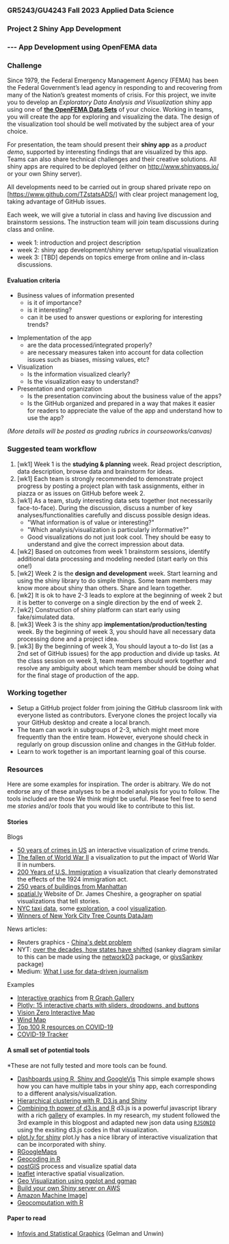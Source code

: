 ### GR5243/GU4243 Fall 2023 Applied Data Science
### Project 2 Shiny App Development
### --- App Development using OpenFEMA data

### Challenge

Since 1979, the Federal Emergency Management Agency (FEMA) has been the Federal Government’s lead agency in responding to and recovering from many of the Nation’s greatest moments of crisis. For this project, we invite you to develop an *Exploratory Data Analysis and Visualization* shiny app using one of [**the OpenFEMA Data Sets**](https://www.fema.gov/about/openfema/data-sets) of your choice. Working in teams, you will create the app for exploring and visualizing the data. The design of the visualization tool should be well motivated by the subject area of your choice.

For presentation, the team should present their **shiny app** as a *product demo*, supported by interesting findings that are visualized by this app. Teams can also share technical challenges and their creative solutions. All shiny apps are required to be deployed (either on <http://www.shinyapps.io/> or your own Shiny server).

All developments need to be carried out in group shared private repo on [https://www.github.com/TZstatsADS/] with clear project management log, taking advantage of GitHub issues. 

Each week, we will give a tutorial in class and having live discussion and brainstorm sessions. The instruction team will join team discussions during class and online. 

- week 1: introduction and project description
- week 2: shiny app development/shiny server setup/spatial visualization
- week 3: [TBD] depends on topics emerge from online and in-class discussions.

#### Evaluation criteria 
- Business values of information presented 
	* is it of importance?
	* is it interesting?
	* can it be used to answer questions or exploring for interesting trends?
+ Implementation of the app 
	+ are the data processed/integrated properly?
	+ are necessary measures taken into account for data collection issues such as biases, missing values, etc?
+ Visualization
	+ Is the information visualized clearly?
	+ Is the visualization easy to understand?
+ Presentation and organization
	+ Is the presentation convincing about the business value of the apps?
	+ Is the GitHub organized and prepared in a way that makes it easier for readers to appreciate the value of the app and understand how to use the app?
	
*(More details will be posted as grading rubrics in courseoworks/canvas)*

### Suggested team workflow
1. [wk1] Week 1 is the **studying & planning** week. Read project description, data description, browse data and brainstorm for ideas.
2. [wk1] Each team is strongly recommended to demonstrate project progress by posting a project plan with task assignments, either in piazza or as issues on GitHub before week 2. 
3. [wk1] As a team, study interesting data sets together (not necessarily face-to-face). During the discussion, discuss a number of key analyses/functionalities carefully and discuss possible design ideas.
     * "What information is of value or interesting?"
     * "Which analysis/visualization is particularly informative?" 
     * Good visualizations do not just look cool. They should be easy to understand and give the correct impression about data. 
4. [wk2] Based on outcomes from week 1 brainstorm sessions, identify additional data processing and modeling needed (start early on this one!)
6. [wk2] Week 2 is the **design and development** week. Start learning and using the shiny library to do simple things. Some team members may know more about shiny than others. Share and learn together. 
7. [wk2] It is ok to have 2-3 leads to explore at the beginning of week 2 but it is better to converge on a single direction by the end of week 2.
8. [wk2] Construction of shiny platform can start early using fake/simulated data. 
9. [wk3] Week 3 is the shiny app **implementation/production/testing** week. By the beginning of week 3, you should have all necessary data processing done and a project idea. 
10. [wk3] By the beginning of week 3, You should layout a to-do list (as a 2nd set of GitHub issues) for the app production and divide up tasks. At the class session on week 3, team members should work together and resolve any ambiguity about which team member should be doing what for the final stage of production of the app. 

### Working together
- Setup a GitHub project folder from joining the GitHub classroom link with everyone listed as contributors. Everyone clones the project locally via your GitHub desktop and create a local branch. 
- The team can work in subgroups of 2-3, which might meet more frequently than the entire team. However, everyone should check in regularly on group discussion online and changes in the GitHub folder.
- Learn to work together is an important learning goal of this course.   

### Resources
Here are some examples for inspiration. The order is abitrary. We do not endorse any of these analyses to be a model analysis for you to follow. The tools included are those We think might be useful. Please feel free to send me *stories* and/or *tools* that you would like to contribute to this list. 

#### Stories

Blogs

- [50 years of crimes in US](https://public.tableau.com/en-us/s/gallery/50-years-crime-us) an interactive visualization of crime trends. 
- [The fallen of World War II](http://www.fallen.io/ww2/) a visualization to put the impact of World War II in numbers.
- [200 Years of U.S. Immigration](http://insightfulinteraction.com/immigration200years.html) a visualization that clearly demonstrated the effects of the 1924 immigration act. 
- [250 years of buildings from Manhattan](http://www.gislounge.com/mapping-almost-250-years-buildings-manhattan/)
- [spatial.ly](https://spatial.ly/category/r-spatial-data-hints/) Website of Dr. James Cheshire, a geographer on spatial visualizations that tell stories.
- [NYC taxi data](http://www.andresmh.com/nyctaxitrips/), some [exploration](http://hafen.github.io/taxi/#initial-exploration), a cool [visualization](http://nyc-taxi-trips.herokuapp.com/index).
- [Winners of New York City Tree Counts DataJam](http://treescountdatajam.devpost.com/updates/5503-and-the-winners-are)

News articles:
<ul>
<li>Reuters graphics - <a href="http://fingfx.thomsonreuters.com/gfx/rngs/CHINA-DEBT-GRAPHIC/0100315H2LG/index.html" target="_blank">China's debt problem</a></li>
<li>NYT: <a href="http://www.nytimes.com/interactive/2012/10/15/us/politics/swing-history.html?_r=0" target="_blank">over the decades, how states have shifted</a> (sankey diagram similar to this can be made using the <a href="https://christophergandrud.github.io/networkD3/" target="_blank">networkD3</a> package, or <a href="https://sites.dartmouth.edu/learninganalytics/2016/08/22/analyzing-content-access-to-inform-content-design/" target="_blank">givsSankey</a> package)</li>
<li>Medium: <a href="https://medium.com/@dqn/what-i-use-for-data-driven-journalism-4333364db944#.12xqj44g8" target="_blank">What I use for data-driven journalism</a></li>
</ul><a href="https://medium.com/@dqn/what-i-use-for-data-driven-journalism-4333364db944#.12xqj44g8" target="_blank"></a>

Examples
- [Interactive graphics](https://www.r-graph-gallery.com/interactive-charts.html) from [R Graph Gallery](http://www.r-graph-gallery.com/)
- [Plotly: 15 interactive charts with sliders, dropdowns, and buttons](http://moderndata.plot.ly/15-python-and-r-charts-with-interactive-controls-buttons-dropdowns-and-sliders)
- [Vision Zero Interactive Map](http://www.nycvzv.info/)
- [Wind Map](http://hint.fm/wind/)
- [Top 100 R resources on COVID-19](https://towardsdatascience.com/top-5-r-resources-on-covid-19-coronavirus-1d4c8df6d85f)
- [COVID-19 Tracker](https://shiny.rstudio.com/gallery/covid19-tracker.html)


#### A small set of potential tools 

*These are not fully tested and more tools can be found.

- [Dashboards using R, Shiny and GoogleVis](http://www.r-bloggers.com/dashboards-in-r-with-shiny-and-googlevis/) This simple example shows how you can have multiple tabs in your shiny app, each corresponding to a different analysis/visualization.
- [Hierarchical clustering with R, D3.js and Shiny](http://www.r-bloggers.com/hierarchical-clustering-with-r-feat-d3-js-and-shiny/)
- [Combining th power of d3.js and R](http://blog.ae.be/combining-the-power-of-r-and-d3-js/) d3.js is a powerful javascript library with a rich [gallery](https://github.com/mbostock/d3/wiki/Gallery) of examples. In my research, my student followed the 3rd example in this blogpost and adapted new json data using [`RJSONIO`](https://cran.r-project.org/web/packages/RJSONIO/index.html) using the exsiting d3.js codes in that visualization. 
- [plot.ly for shiny](https://plot.ly/r/shiny-tutorial/) plot.ly has a nice library of interactive visualization that can be incorporated with shiny.
- [RGoogleMaps](https://cran.r-project.org/web/packages/RgoogleMaps/)
- [Geocoding in R](http://www.rpubs.com/cengel248/177198)
- [postGIS](http://rpubs.com/dgolicher/6373) process and visualize spatial data
- [leaflet](https://rstudio.github.io/leaflet/shiny.html) interactive spatial visualization.
- [Geo Visualization using ggplot and ggmap](https://journal.r-project.org/archive/2013-1/kahle-wickham.pdf)
- [Build your own Shiny server on AWS](https://www.r-bloggers.com/installing-rstudio-shiny-server-on-aws/)
- [Amazon Machine Image](http://www.louisaslett.com/RStudio_AMI/)]
- [Geocomputation with R](https://bookdown.org/robinlovelace/geocompr/)

#### Paper to read
<ul>
<li><a href="http://www.stat.columbia.edu/~gelman/research/published/vis14.pdf" target="_blank">Infovis and Statistical Graphics</a> (Gelman and Unwin)</li>
</ul>

